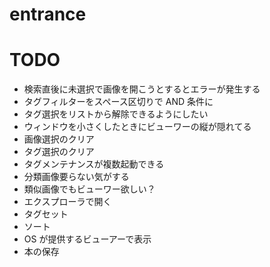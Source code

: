 # entrance

# TODO
- 検索直後に未選択で画像を開こうとするとエラーが発生する
- タグフィルターをスペース区切りで AND 条件に
- タグ選択をリストから解除できるようにしたい
- ウィンドウを小さくしたときにビューワーの縦が隠れてる
- 画像選択のクリア
- タグ選択のクリア
- タグメンテナンスが複数起動できる
- 分類画像要らない気がする
- 類似画像でもビューワー欲しい？
- エクスプローラで開く
- タグセット
- ソート
- OS が提供するビューアーで表示
- 本の保存
